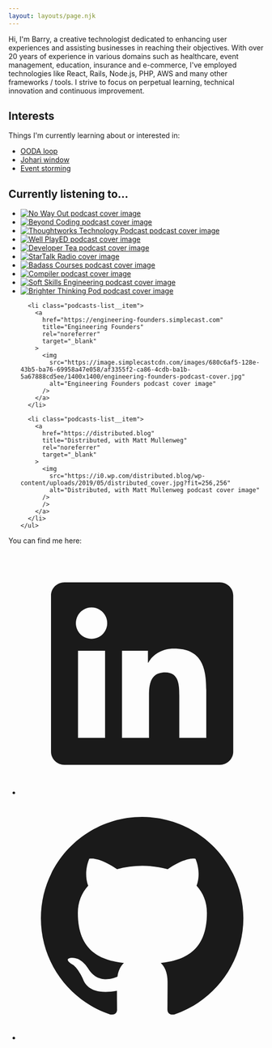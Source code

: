```yaml
---
layout: layouts/page.njk
---
```


<div class="panels u-max-width">
  <section
    id="about"
    class="stack stack--vertical stack--spacing-2x panel inset--2x panel--content-about"
  >
    <p>
      Hi, I'm <span class="h3">Barry</span>, a creative technologist
      dedicated to enhancing user experiences and assisting businesses in
      reaching their objectives. With over 20 years of experience in various
      domains such as
      <span class="tag tag--inline tag--domain-healthcare">healthcare</span
      >,
      <span class="tag tag--inline tag--domain-event-management"
        >event management</span
      >,
      <span class="tag tag--inline tag--domain-education">education</span>,
      <span class="tag tag--inline tag--domain-insurance">insurance</span>
      and
      <span class="tag tag--inline tag--domain-e-commerce">e-commerce</span
      >, I've employed technologies like
      <span class="tag tag--inline tag--tech">React</span>,
      <span class="tag tag--inline tag--tech">Rails</span>,
      <span class="tag tag--inline tag--tech">Node.js</span>,
      <span class="tag tag--inline tag--tech">PHP</span>,
      <span class="tag tag--inline tag--tech">AWS</span> and
      <span class="tag tag--inline tag--tech"
        >many other frameworks / tools</span
      >. I strive to focus on perpetual learning, technical innovation and
      continuous improvement.
    </p>
  </section>

  <section
    class="stack stack--vertical stack--spacing-2x panel inset--2x panel--content-interests"
  >
    <h2 class="h4">Interests</h2>
    <p>Things I'm currently learning about or interested in:</p>
    <ul class="interests-list">
      <li class="interests-list__item">
        <a
          href="https://en.wikipedia.org/wiki/OODA_loop"
          rel="noreferrer"
          target="_blank"
          title="OODA (Observe, Orient, Decide, Act) loop"
          >OODA loop</a
        >
      </li>
      <li class="interests-list__item">
        <a
          href="https://en.wikipedia.org/wiki/Johari_window"
          rel="noreferrer"
          target="_blank"
          title="Johari window"
          >Johari window</a
        >
      </li>
      <li class="interests-list__item">
        <a
          href="https://en.wikipedia.org/wiki/Event_storming"
          rel="noreferrer"
          target="_blank"
          title="Event storming"
          >Event storming</a
        >
      </li>
    </ul>
  </section>

  <section
    class="stack stack--vertical stack--spacing-2x panel inset--2x panel--content-podcasts"
  >
    <h2 class="h4">Currently listening to...</h2>
    <ul class="podcasts-list">
      <li class="podcasts-list__item">
        <a
          href="https://www.aglx.com/no-way-out"
          title="No Way Out podcast"
          rel="noreferrer"
          target="_blank"
        >
          <img
            src="https://www.aglx.com/hs-fs/hubfs/AGLX-No-Way-Out-podcast-cover-v4-scaled.webp?width=256&height=256"
            alt="No Way Out podcast cover image"
          />
        </a>
      </li>
      <li class="podcasts-list__item">
        <a
          href="https://youtube.com/c/beyondcoding"
          title="Beyond Coding"
          rel="noreferrer"
          target="_blank"
          ><img
            src="https://i.scdn.co/image/ab67656300005f1fd6bd6378810a7340d947f82d"
            alt="Beyond Coding podcast cover image"
        /></a>
      </li>
      <li class="podcasts-list__item">
        <a
          href="https://www.thoughtworks.com/insights/podcasts/technology-podcasts"
          title="Thoughtworks Technology Podcast"
          rel="noreferrer"
          target="_blank"
          ><img
            src="https://www.thoughtworks.com/content/dam/thoughtworks/images/photography/side-by-side/insights/podcasts/pod_side_by_side_technology_podcasts.jpg"
            alt="Thoughtworks Technology Podcast podcast cover image"
        /></a>
      </li>
      <li class="podcasts-list__item">
        <a
          href="http://www.mrmatera.com"
          title="Well PlayED"
          rel="noreferrer"
          target="_blank"
          ><img
            src="https://i1.sndcdn.com/avatars-QyiFI2tETGQqmC3y-shMtjw-original.jpg"
            alt="Well PlayED podcast cover image"
        /></a>
      </li>
      <li class="podcasts-list__item">
        <a
          href="http://www.developertea.com"
          title="Developer Tea"
          rel="noreferrer"
          target="_blank"
          ><img
            src="https://image.simplecastcdn.com/images/c44db111-b60d-436e-ab63-38c7c3402406/367d2e94-5d6b-4efe-bde6-a14687250e56/1400x1400/1471485029-artwork.jpg"
            alt="Developer Tea podcast cover image"
        /></a>
      </li>
      <li class="podcasts-list__item">
        <a
          href="https://startalkmedia.com/category/startalk-radio"
          title="StarTalk Radio"
          rel="noreferrer"
          target="_blank"
        >
          <img
            src="https://i.scdn.co/image/ab67656300005f1ffc317d71b93a660025f43afe"
            alt="StarTalk Radio cover image"
          />
        </a>
      </li>
      <li class="podcasts-list__item">
        <a
          href="https://badass.dev/podcast"
          title="Badass Courses"
          rel="noreferrer"
          target="_blank"
          ><img
            src="https://image.simplecastcdn.com/images/fad89604-f02d-47b0-b03e-b3d8ab0fed2b/5b8d41cf-a617-44ef-9a68-3d97b8f92e90/1400x1400/badassskull.jpg"
            alt="Badass Courses podcast cover image"
        /></a>
      </li>
      <li class="podcasts-list__item">
        <a
          href="https://redhat.com/en/compiler-podcast"
          title="Compiler"
          rel="noreferrer"
          target="_blank"
          ><img
            src="https://image.simplecastcdn.com/images/e6686c37-f71b-4414-bb54-c1988eb21789/7edf093d-922f-4157-b141-a595d4bf5503/1400x1400/compiler-thumbnail-final-01.jpg"
            alt="Compiler podcast cover image"
        /></a>
      </li>
      <li class="podcasts-list__item">
        <a
          href="https://softskills.audio"
          title="Soft Skills Engineering"
          rel="noreferrer"
          target="_blank"
          ><img
            src="https://download.softskills.audio/sse-cover-art.png"
            alt="Soft Skills Engineering podcast cover image"
        /></a>
      </li>
      <li class="podcasts-list__item">
        <a
          href="http://brighterthinkingpod.libsyn.com/website"
          title="Brighter Thinking Pod"
          rel="noreferrer"
          target="_blank"
          ><img
            src="https://static.libsyn.com/p/assets/4/4/1/f/441f5c29c897a049/Brighter_Thinking_Pod_logo_v2.png"
            alt="Brighter Thinking Pod podcast cover image"
        /></a>
      </li>

      <li class="podcasts-list__item">
        <a
          href="https://engineering-founders.simplecast.com"
          title="Engineering Founders"
          rel="noreferrer"
          target="_blank"
        >
          <img
            src="https://image.simplecastcdn.com/images/680c6af5-128e-43b5-ba76-69958a47e058/af3355f2-ca86-4cdb-ba1b-5a67888cd5ee/1400x1400/engineering-founders-podcast-cover.jpg"
            alt="Engineering Founders podcast cover image"
          />
        </a>
      </li>

      <li class="podcasts-list__item">
        <a
          href="https://distributed.blog"
          title="Distributed, with Matt Mullenweg"
          rel="noreferrer"
          target="_blank"
        >
          <img
            src="https://i0.wp.com/distributed.blog/wp-content/uploads/2019/05/distributed_cover.jpg?fit=256,256"
            alt="Distributed, with Matt Mullenweg podcast cover image"
          />
          />
        </a>
      </li>
    </ul>

  </section>

  <section
    id="contact"
    class="stack stack--vertical stack--spacing-2x panel inset--2x panel--content-contact"
  >
    <p>You can find me here:</p>
    <ul class="contact-list">
      <li class="contact-list__item">
        <a
          href="https://www.linkedin.com/in/barryels/"
          rel="noreferrer"
          target="_blank"
          title="LinkedIn profile"
          ><svg xmlns="http://www.w3.org/2000/svg" viewBox="0 0 24 24">
            <path
              fill="currentColor"
              d="M18.3362 18.339H15.6707V14.1622C15.6707 13.1662 15.6505 11.8845 14.2817 11.8845C12.892 11.8845 12.6797 12.9683 12.6797 14.0887V18.339H10.0142V9.75H12.5747V10.9207H12.6092C12.967 10.2457 13.837 9.53325 15.1367 9.53325C17.8375 9.53325 18.337 11.3108 18.337 13.6245V18.339H18.3362ZM7.00373 8.57475C6.14573 8.57475 5.45648 7.88025 5.45648 7.026C5.45648 6.1725 6.14648 5.47875 7.00373 5.47875C7.85873 5.47875 8.55173 6.1725 8.55173 7.026C8.55173 7.88025 7.85798 8.57475 7.00373 8.57475ZM8.34023 18.339H5.66723V9.75H8.34023V18.339ZM19.6697 3H4.32923C3.59498 3 3.00098 3.5805 3.00098 4.29675V19.7033C3.00098 20.4202 3.59498 21 4.32923 21H19.6675C20.401 21 21.001 20.4202 21.001 19.7033V4.29675C21.001 3.5805 20.401 3 19.6675 3H19.6697Z"
            ></path>
          </svg>
        </a>
      </li>
      <li class="contact-list__item">
        <a
          href="https://github.com/barryels"
          rel="noreferrer"
          target="_blank"
          title="GitHub profile"
        >
          <svg xmlns="http://www.w3.org/2000/svg" viewBox="0 0 24 24">
            <path
              fill="currentColor"
              d="M12.001 2C6.47598 2 2.00098 6.475 2.00098 12C2.00098 16.425 4.86348 20.1625 8.83848 21.4875C9.33848 21.575 9.52598 21.275 9.52598 21.0125C9.52598 20.775 9.51348 19.9875 9.51348 19.15C7.00098 19.6125 6.35098 18.5375 6.15098 17.975C6.03848 17.6875 5.55098 16.8 5.12598 16.5625C4.77598 16.375 4.27598 15.9125 5.11348 15.9C5.90098 15.8875 6.46348 16.625 6.65098 16.925C7.55098 18.4375 8.98848 18.0125 9.56348 17.75C9.65098 17.1 9.91348 16.6625 10.201 16.4125C7.97598 16.1625 5.65098 15.3 5.65098 11.475C5.65098 10.3875 6.03848 9.4875 6.67598 8.7875C6.57598 8.5375 6.22598 7.5125 6.77598 6.1375C6.77598 6.1375 7.61348 5.875 9.52598 7.1625C10.326 6.9375 11.176 6.825 12.026 6.825C12.876 6.825 13.726 6.9375 14.526 7.1625C16.4385 5.8625 17.276 6.1375 17.276 6.1375C17.826 7.5125 17.476 8.5375 17.376 8.7875C18.0135 9.4875 18.401 10.375 18.401 11.475C18.401 15.3125 16.0635 16.1625 13.8385 16.4125C14.201 16.725 14.5135 17.325 14.5135 18.2625C14.5135 19.6 14.501 20.675 14.501 21.0125C14.501 21.275 14.6885 21.5875 15.1885 21.4875C19.259 20.1133 21.9999 16.2963 22.001 12C22.001 6.475 17.526 2 12.001 2Z"
            ></path>
          </svg>
        </a>
      </li>
    </ul>
  </section>
</div>

